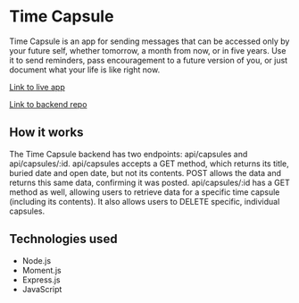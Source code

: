 <h1>Time Capsule</h1>

Time Capsule is an app for sending messages that can be accessed only by your future self, whether tomorrow, a month from now, or in five years. Use it to send reminders, pass encouragement to a future version of you, or just document what your life is like right now.
 

[Link to live app](https://timecapsule.now.sh/)

[Link to backend repo](https://github.com/gusmcnair/TimeCapsuleClient2)

<h2>How it works</h2>
The Time Capsule backend has two endpoints: api/capsules and api/capsules/:id. api/capsules accepts a GET method, which returns its title, buried date and open date, but not its contents. POST allows the data and returns this same data, confirming it was posted. api/capsules/:id has a GET method as well, allowing users to retrieve data for a specific time capsule (including its contents). It also allows users to DELETE specific, individual capsules.

<h2>Technologies used</h2>
<ul>
    <li>Node.js</li>
    <li>Moment.js</li>
    <li>Express.js</li>
    <li>JavaScript</li>
</ul>
